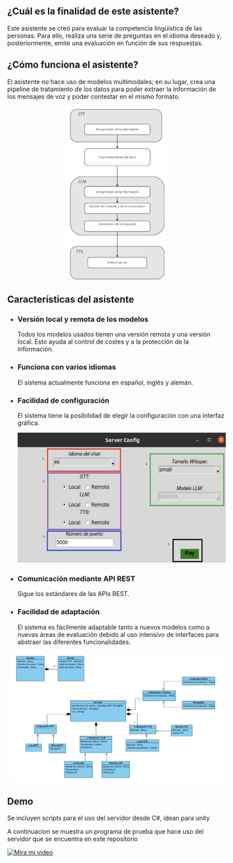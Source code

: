 <h2>¿Cuál es la finalidad de este asistente?</h2>
<p>Este asistente se creó para evaluar la competencia lingüística de las personas. Para ello, realiza una serie de preguntas en el 
idioma deseado y, posteriormente, emite una evaluación en función de sus respuestas.</p>

<h2>¿Cómo funciona el asistente?</h2>
<p>El asistente no hace uso de modelos multimodales; en su lugar, crea una pipeline de tratamiento de los datos para poder extraer la información
de los mensajes de voz y poder contestar en el mismo formato.</p>

<p align="center">
  <img src="images/dataflow.png" alt="Pipeline" height="400">
</p>

<h2>Características del asistente</h2>
<ul>
  <li><h3>Versión local y remota de los modelos</h3></li>
  <p>Todos los modelos usados tienen una versión remota y una versión local. Esto ayuda al control de costes y a la protección de la información.</p>

  <li><h3>Funciona con varios idiomas</h3></li>
  <p>El sistema actualmente funciona en español, inglés y alemán.</p>

  <li><h3>Facilidad de configuración</h3></li>
  <p>El sistema tiene la posibilidad de elegir la configuración con una interfaz gráfica.</p>

  <p align="center">
    <img src="images/ConfigWindow.png" alt="Window" height="300">
  </p>
  <li><h3>Comunicación mediante API REST</h3></li>
  <p>Sigue los estándares de las APIs REST.</p>

  <li><h3>Facilidad de adaptación</h3></li>
  <p>El sistema es fácilmente adaptable tanto a nuevos modelos como a nuevas áreas de evaluación debido al uso intensivo de interfaces para abstraer las diferentes funcionalidades.</p>
</ul>
  <p align="center">
    <img src="images/architecture.png" alt="Pipeline" height="300">
  </p>

<h2>Demo</h2> 
<p>Se incluyen scripts para el uso del servidor desde C#, idean para unity</p>
<p>A continuacion se muestra un programa de prueba que hace uso del servidor que se encuentra en este repositorio</p>
<a href="https://youtu.be/EMhxT9yai94" target="_blank">
    <img src="https://youtu.be/EMhxT9yai94.jpg" alt="Mira mi video" style="max-width: 100%; height: auto;">
</a>
